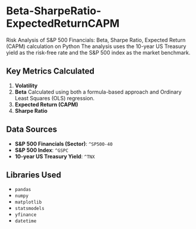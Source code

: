 # Beta-SharpeRatio-ExpectedReturnCAPM
Risk Analysis of S&amp;P 500 Financials: Beta, Sharpe Ratio, Expected Return (CAPM) calculation on Python
The analysis uses the 10-year US Treasury yield as the risk-free rate and the S&P 500 index as the market benchmark.

## Key Metrics Calculated

1. **Volatility**
2. **Beta** Calculated using both a formula-based approach and Ordinary Least Squares (OLS) regression.
3. **Expected Return (CAPM)**
4. **Sharpe Ratio**
   
## Data Sources

- **S&P 500 Financials (Sector)**: `^SP500-40`
- **S&P 500 Index**: `^GSPC`
- **10-year US Treasury Yield**: `^TNX`

## Libraries Used

- `pandas`
- `numpy`
- `matplotlib`
- `statsmodels`
- `yfinance`
- `datetime`
